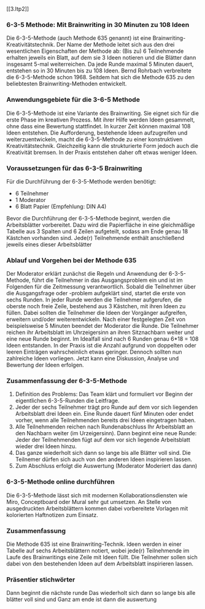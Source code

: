 [[3.Itp2]]
### 6-3-5 Methode: Mit Brainwriting in 30 Minuten zu 108 Ideen
Die 6-3-5-Methode (auch Methode 635 genannt) ist eine Brainwriting-Kreativitätstechnik. Der Name der Methode leitet sich aus den drei wesentlichen Eigenschaften der Methode ab: (Bis zu) 6 Teilnehmende erhalten jeweils ein Blatt, auf dem sie 3 Ideen notieren und die Blätter dann insgesamt 5-mal weiterreichen. Da jede Runde maximal 5 Minuten dauert, entstehen so in 30 Minuten bis zu 108 Ideen. Bernd Rohrbach verbreitete die 6-3-5-Methode schon 1968. Seitdem hat sich die Methode 635 zu den beliebtesten Brainwriting-Methoden entwickelt.

### Anwendungsgebiete für die 3-6-5 Methode
Die 6-3-5-Methode ist eine Variante des Brainwriting. Sie eignet sich für die erste Phase im kreativen Prozess. Mit ihrer Hilfe werden Ideen gesammelt, ohne dass eine Bewertung stattfindet. In kurzer Zeit können maximal 108 Ideen entstehen. Die Aufforderung, bestehende Ideen aufzugreifen und weiterzuentwickeln, macht die 6-3-5-Methode zu einer konstruktiven Kreativitätstechnik. Gleichzeitig kann die strukturierte Form jedoch auch die Kreativität bremsen. In der Praxis entstehen daher oft etwas weniger Ideen.

### Voraussetzungen für das 6-3-5 Brainwriting

Für die Durchführung der 6-3-5-Methode werden benötigt:

- 6 Teilnehmer
- 1 Moderator
- 6 Blatt Papier (Empfehlung: DIN A4)

Bevor die Durchführung der 6-3-5-Methode beginnt, werden die Arbeitsblätter vorbereitet. Dazu wird die Papierfläche in eine gleichmäßige Tabelle aus 3 Spalten und 6 Zeilen aufgeteilt, sodass am Ende genau 18 Kästchen vorhanden sind. Jede(r) Teilnehmende enthält anschließend jeweils eines dieser Arbeitsblätter

### Ablauf und Vorgehen bei der Methode 635

Der Moderator erklärt zunächst die Regeln und Anwendung der 6-3-5-Methode, führt die Teilnehmer in das Ausgangsproblem ein und ist im Folgenden für die Zeitmessung verantwortlich. Sobald die Teilnehmer über die Ausgangsfrage oder -problem aufgeklärt sind, startet die erste von sechs Runden. In jeder Runde werden die Teilnehmer aufgerufen, die oberste noch freie Zeile, bestehend aus 3 Kästchen, mit ihren Ideen zu füllen. Dabei sollten die Teilnehmer die Ideen der Vorgänger aufgreifen, erweitern und/oder weiterentwickeln. Nach einer festgelegten Zeit von beispielsweise 5 Minuten beendet der Moderator die Runde. Die Teilnehmer reichen ihr Arbeitsblatt im Uhrzeigersinn an ihren Sitznachbarn weiter und eine neue Runde beginnt. Im Idealfall sind nach 6 Runden genau 6*18 = 108 Ideen entstanden. In der Praxis ist die Anzahl aufgrund von doppelten oder leeren Einträgen wahrscheinlich etwas geringer. Dennoch sollten nun zahlreiche Ideen vorliegen. Jetzt kann eine Diskussion, Analyse und Bewertung der Ideen erfolgen.

### Zusammenfassung der 6-3-5-Methode

1. Definition des Problems: Das Team klärt und formuliert vor Beginn der eigentlichen 6-3-5-Runden die Leitfrage.
2. Jeder der sechs Teilnehmer trägt pro Runde auf dem vor sich liegenden Arbeitsblatt drei Ideen ein. Eine Runde dauert fünf Minuten oder endet vorher, wenn alle Teilnehmenden bereits drei Ideen eingetragen haben.
3. Alle Teilnehmenden reichen nach Rundenabschluss Ihr Arbeitsblatt an den Nachbarn weiter (im Urzeigersinn). Dann beginnt eine neue Runde: Jeder der Teilnehmenden fügt auf dem vor sich liegende Arbeitsblatt wieder drei Ideen hinzu.
4. Das ganze wiederholt sich dann so lange bis alle Blätter voll sind. Die Teilnemer dürfen sich auch von den anderen Ideen inspirieren lassen.
6. Zum Abschluss erfolgt die Auswertung (Moderator Moderiert das dann)

### 6-3-5-Methode online durchführen

Die 6-3-5-Methode lässt sich mit modernen Kollaborationsdiensten wie Miro, Conceptboard oder Mural sehr gut umsetzen. An Stelle von ausgedruckten Arbeitsblättern kommen dabei vorbereitete Vorlagen mit kolorierten Haftnotizen zum Einsatz.

### Zusammenfassung

Die Methode 635 ist eine Brainwriting-Technik. Ideen werden in einer Tabelle auf sechs Arbeitsblättern notiert, wobei jede(r) Teilnehmende im Laufe des Brainwritings eine Zeile mit Ideen füllt. Die Teilnehmer sollen sich dabei von den bestehenden Ideen auf dem Arbeitsblatt inspirieren lassen.

### Präsentier stichwörter
Dann beginnt die nächste runde
Das wiederholt sich dann so lange bis alle blätter voll sind
und Ganz am ende ist dann die auswertung